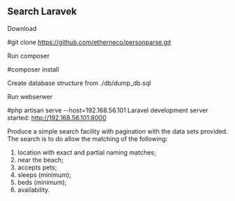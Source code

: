 
## Search Laravek

Download 

#git clone https://github.com/etherneco/personparse.git


Run composer

#composer install


Create database structure from ./db/dump_db.sql


Run webserwer

#php artisan serve  --host=192.168.56.101
Laravel development server started: <http://192.168.56.101:8000>

Produce a simple search facility with pagination with the data sets provided.
The search is to do allow the matching of the following:
1.	location with exact and partial naming matches;
2.	near the beach;
3.	accepts pets;
4.	sleeps (minimum);
5.	beds (minimum);
6.	availability.

